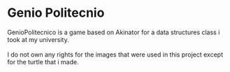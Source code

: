 <p align="center" 
:hammer: I'm still working on this, stranger :hammer:
</p>

# <h1> Genio Politecnio


GenioPolitecnico is a game based on Akinator for a data structures class i took at my university. <br></br>
I do not own any rights for the images that were used in this project except for the turtle that i made.
